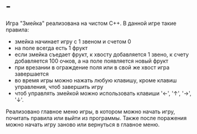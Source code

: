 # -
Игра "Змейка" реализована на чистом С++.
В данной игре такие правила:
- змейка начинает игру с 1 звеном и счетом 0
- на поле всегда есть 1 фрукт
- если змейка съедает фрукт, к хвосту добавляется 1 звено, к счету добавляется 100 очков,
  а на поле появляется новый фрукт
- при врезании в ограждение поля или в свой же хвост игра завершается
- во время игры можно нажать любую клавишу, кроме клавиш управления, чтоб завершить игру
- чтоб управлять змейкой можно использовать клавиши '←', '↑', '→', '↓'.

Реализовано главное меню игры, в котором можно начать игру, почитать правила или выйти из программы.
Также после поражения можно начать игру заново или вернуться в главное меню.

